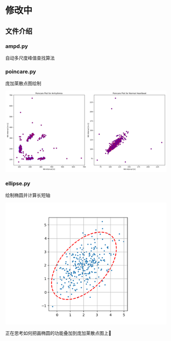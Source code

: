 # 修改中

## 文件介绍

### ampd.py

自动多尺度峰值查找算法

### poincare.py

庞加莱散点图绘制

![庞加莱散点图](imgs/poincare_plot.png)

### ellipse.py

绘制椭圆并计算长短轴

![椭圆绘制](imgs/ellipse_plot.png)

正在思考如何把画椭圆的功能叠加到庞加莱散点图上🤔
